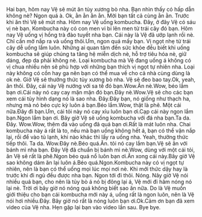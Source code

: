 Hai bạn, hôm nay Vệ sẽ mút ăn tủy xương bò nha. Bạn nhìn thấy có hấp dẫn không nè? Ngon quá à. Ok, ằn ằn ằn ằn. Mời bạn tất cả cùng ằn ằn. Trước khi ăn thì Vệ sẽ mút nha. Hôm nay Vệ uống kombucha. Đây, ở đây Vệ có sáu vị nè bạn. Kombucha này có con men vi bi lên men từ trái cây đó bạn. Hôm nay Vệ uống vị hồng trà đào tuyết nha bạn. Cái này là Vệ đã ướp lạnh rồi nè. Chỉ cần mở nắp ra và uống thôi.Ưm, ngon quá mấy bạn. Vị ngọt nhẹ từ trái cây dễ uống lắm luôn. Những ai quan tâm đến sức khỏe đều biết khi uống kombucha sẽ giúp chúng ta tăng hệ miễn dịch nè, hỗ trợ tiêu hóa nè, giữ dáng, đẹp da phải không nè. Loại kombucha mà Vệ đang uống á không có vị chua nhiều nên sẽ phù hợp với những bạn thích vị ngọt tự nhiên nha. Loại này không có cồn hay ga nên bạn có thể mua về cho cả nhà cùng dùng là ok nè. Giờ Vệ sẽ thưởng thức tủy xương bò nha. Vệ sẽ đeo bao tay.Ok, yeah, ăn thôi. Đây, cái này Vệ nướng với sa tế đó bạn.Wow.Ăn nè.Wow, béo lắm bạn ơi.Cái này nó cay cay mặn mặn đó bạn.Đây nè.Wow.Vệ sẽ cho các bạn xem cái tủy hình dạng nó là sao nha. Đây.Đây bạn, nó giống như thạch ha, nhưng mà nó béo cực kỳ luôn á bạn.Béo lắm.Wow, thật là phê. Một cái nữa.Đây đi bạn.Ưm, cái tỏi này nó cay xỉu luôn bạn ơi.Cạp cái này ngon lắm bạn.Ngon lắm bạn ơi. Bây giờ Vệ sẽ uống kombucha với đá nha bạn.Ta da. Đây. Wow.Wow, thêm đá vào uống đã quá bạn ơi.Rất là mát luôn nha. Chai kombucha này á rất là to, nếu mà bạn uống không hết á, bạn có thể vặn nắp lại, rồi để vào tủ lạnh, khi nào khác thì lấy ra uống nha. Yeah, thưởng thức tiếp thôi. Ta da. Wow.Đây nè.Béo quá.Ăn. tỏi nó cay lắm bạn.Vệ sẽ ăn với bánh mì nha bạn. Đây Vệ đã chuẩn bị bánh mì nè.Wow, dùng với một cái tỏi, ăn Vệ sẽ rất là phê.Ngon béo quá nổ luôn bạn ơi.Ăn xong cái này.Bây giờ Vệ sao không dám ăn lại luôn á.Béo quá.Ngon.Kombucha này có vị ngọt tự nhiên, nên là bạn có thể uống mọi lúc mọi nơi nè. Khi mới thức dậy hay là trước khi đi ngủ đều được nha bạn. Ngon tới đi thôi. Nóng. Nãy giờ Vệ nói nhiều quá bạn, cho nên là tủy bò á nó bị đông lại á, Vệ mới đi hâm nóng nó lại nè. Trời ơi bây giờ nó nóng quá không biết sao ăn nữa. Do là Vệ muốn giới thiệu cho bạn cái kombucha mới này á, uống rất là ngon luôn, nên là Vệ nói hơi nhiều.Đây. Bây giờ nó rất là nóng luôn bạn ơi.Ok.Cảm ơn bạn đã xem video của Vệ nha. Hẹn gặp lại bạn vào video lần sau. Bye bye.